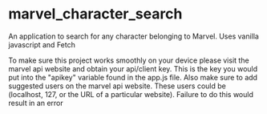 # marvel_character_search
An application to search for any character belonging to Marvel. Uses vanilla javascript and Fetch

To make sure this project works smoothly on your device please visit the marvel api website and obtain your api/client key.
This is the key you would put into the "apikey" variable found in the app.js file.
Also make sure to add suggested users on the marvel api website. These users could be (localhost, 127, or the URL of a particular website). Failure to do this would result in an error
